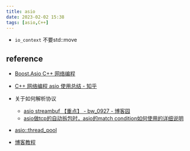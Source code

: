 ```yaml
---
title: asio
date: 2023-02-02 15:38  
tags: [asio,C++]  
---
```


- `io_context` 不要std::move

## reference
- [Boost.Asio C++ 网络编程](https://mmoaay.gitbooks.io/boost-asio-cpp-network-programming-chinese/content/Chapter1.html)

- [C++ 网络编程 asio 使用总结 - 知乎](https://zhuanlan.zhihu.com/p/583533338)

- 关于如何解析协议
  - [asio streambuf 【重点】 - bw_0927 - 博客园](https://www.cnblogs.com/my_life/articles/4892557.html)
  - [asio做tcp的自动拆包时，asio的match condition如何使用的详细说明](https://blog.csdn.net/zhllxt/article/details/127670983)

- [asio::thread_pool](https://dens.website/articles/cpp-threadpool)

- [博客教程](https://dens.website/tutorials/cpp-asio)